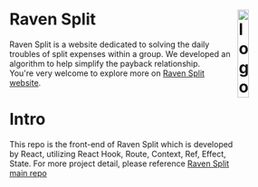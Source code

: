 # Raven Split<img align="right" width="20%" alt="logo" src="https://user-images.githubusercontent.com/62165222/195981882-a3ae7a82-c10b-4f30-a447-d95d0f4fd3a9.png"/>

Raven Split is a website dedicated to solving the daily troubles of split expenses within a group. We developed an algorithm to help simplify the payback relationship.
<br/>
You're very welcome to explore more on [Raven Split website](https://raven-split.life/).

# Intro
This repo is the front-end of Raven Split which is developed by React, utilizing React Hook, Route, Context, Ref, Effect, State.
For more project detail, please reference [Raven Split main repo](https://github.com/Eulisha/Raven-Split)
